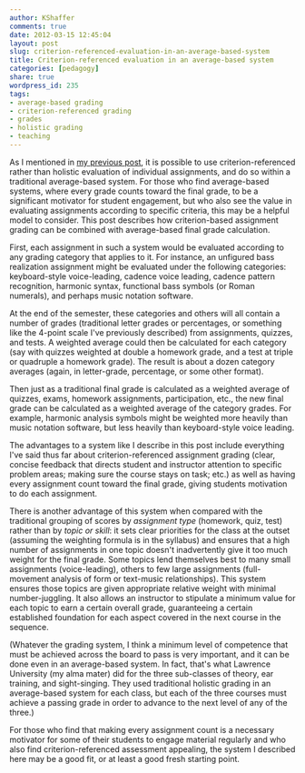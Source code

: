 ```yaml
---
author: KShaffer
comments: true
date: 2012-03-15 12:45:04
layout: post
slug: criterion-referenced-evaluation-in-an-average-based-system
title: Criterion-referenced evaluation in an average-based system
categories: [pedagogy]
share: true
wordpress_id: 235
tags:
- average-based grading
- criterion-referenced grading
- grades
- holistic grading
- teaching
---
```


As I mentioned in [my previous post](/2012/03/three-kinds-of-criterion-referenced-grading/), it is possible to use criterion-referenced rather than holistic evaluation of individual assignments, and do so within a traditional average-based system. For those who find average-based systems, where every grade counts toward the final grade, to be a significant motivator for student engagement, but who also see the value in evaluating assignments according to specific criteria, this may be a helpful model to consider. This post describes how criterion-based assignment grading can be combined with average-based final grade calculation.

First, each assignment in such a system would be evaluated according to any grading category that applies to it. For instance, an unfigured bass realization assignment might be evaluated under the following categories: keyboard-style voice-leading, cadence voice leading, cadence pattern recognition, harmonic syntax, functional bass symbols (or Roman numerals), and perhaps music notation software.

At the end of the semester, these categories and others will all contain a number of grades (traditional letter grades or percentages, or something like the 4-point scale I've previously described) from assignments, quizzes, and tests. A weighted average could then be calculated for each category (say with quizzes weighted at double a homework grade, and a test at triple or quadruple a homework grade). The result is about a dozen category averages (again, in letter-grade, percentage, or some other format).

Then just as a traditional final grade is calculated as a weighted average of quizzes, exams, homework assignments, participation, etc., the new final grade can be calculated as a weighted average of the category grades. For example, harmonic analysis symbols might be weighted more heavily than music notation software, but less heavily than keyboard-style voice leading.

The advantages to a system like I describe in this post include everything I've said thus far about criterion-referenced assignment grading (clear, concise feedback that directs student and instructor attention to specific problem areas; making sure the course stays on task; etc.) as well as having every assignment count toward the final grade, giving students motivation to do each assignment.

There is another advantage of this system when compared with the traditional grouping of scores by _assignment type_ (homework, quiz, test) rather than by _topic or skill_: it sets clear priorities for the class at the outset (assuming the weighting formula is in the syllabus) and ensures that a high number of assignments in one topic doesn't inadvertently give it too much weight for the final grade. Some topics lend themselves best to many small assignments (voice-leading), others to few large assignments (full-movement analysis of form or text-music relationships). This system ensures those topics are given appropriate relative weight with minimal number-juggling. It also allows an instructor to stipulate a minimum value for each topic to earn a certain overall grade, guaranteeing a certain established foundation for each aspect covered in the next course in the sequence.

(Whatever the grading system, I think a minimum level of competence that must be achieved across the board to pass is very important, and it can be done even in an average-based system. In fact, that's what Lawrence University (my alma mater) did for the three sub-classes of theory, ear training, and sight-singing. They used traditional holistic grading in an average-based system for each class, but each of the three courses must achieve a passing grade in order to advance to the next level of any of the three.)

For those who find that making every assignment count is a necessary motivator for some of their students to engage material regularly and who also find criterion-referenced assessment appealing, the system I described here may be a good fit, or at least a good fresh starting point.
